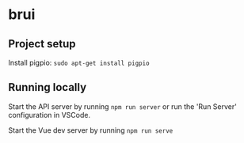 # brui

## Project setup

Install pigpio: `sudo apt-get install pigpio`


## Running locally

Start the API server by running `npm run server` or run the 'Run Server' configuration in VSCode.

Start the Vue dev server by running `npm run serve`
